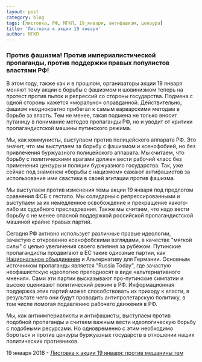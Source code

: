 ```yaml
---
layout: post
category: blog
tags: [листовка, РФ, МГКП, 19_января, антифашизм, цензура]
title: 'Листовка к акции 19 января'
author: МГКП
---
```


### Против фашизма! Против империалистической пропаганды, против поддержки правых популистов властями РФ!

В этом году, также как и в прошлом, организаторы акции 19 января меняют тему акции с борьбы с фашизмом и шовинизмом теперь на протест против пыток и репрессий со стороны государства. Подмена с одной стороны кажется «морально» оправданной. Действительно, фашизм неоднократно прибегал к самым варварскими методам в борьбе за власть. Тем не менее, такая подмена не только вносит путаницу в понимание методов пропаганды РФ, но и уводит от критики пропагандистской машины путинского режима.

Мы, как коммунисты, выступаем против полицейского аппарата РФ. Это значит, что мы выступаем за борьбу с фашизмом и ксенофобией, но без привлечения буржуазного полицейского аппарата. Мы считаем, что борьбу с политическими врагами должен вести рабочий класс без применения цензуры и полиции буржуазного государства. Так, уже сейчас под знаменем «борьбы с нацизмом» сажают антифашистов за использование ими свастики в своей агитации против фашизма.

Мы выступаем против изменения темы акции 19 января под предлогом сравнения ФСБ с гестапо. Мы солидарны с репрессированными и выступаем за их немедленное освобождение и прекращение какого-либо их судебного преследования. Также мы считаем, что надо вести борьбу с не менее опасной поддержкой российской пропагандистской машиной крайне правых партий.

Сегодня РФ активно использует различные правые идеологии, зачастую с откровенно ксенофобскими взглядами, в качестве "мягкой силы" с целью увеличения своего влияния за рубежом. Путинские пропагандисты продвигают в ЕС такие одиозные партии, как [Национальное объединение](http://ru.rfi.fr/frantsiya/20170420-anton-shekhovtsov-marin-le-pen-gotova-sdelat-frantsiyu-zavisimoi-ot-rossii) и Альтернативу для Германии. Основным источником пропаганды является "Russia Today", где зачастую неофашистскую идеологию преподносят в виде «альтернативного мнения». Сами эти партии высказывают про-путинские симпатии и высоко оценивают политический режим в РФ. Информационная поддержка этих партий может способствовать их приходу к власти, в результате чего они будут проводить антипролетарскую политику, в том числе помогая подавлению рабочего движения в РФ.

Мы, как антиимпериалисты и антифашисты, выступаем против подобной пропаганды и считаем важным вести идеологическую борьбу с подобными ресурсами. Но одновременно с этим необходимо бороться и против цензуры буржуазных государств в отношении наших политических противников.

19 января 2018 - [Листовка к акции 19 января: против мешанины тем](https://mgkp.github.io/blog/2018/01/19/mpra)